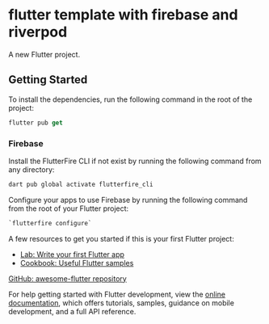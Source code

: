 # flutter template with firebase and riverpod

A new Flutter project.

## Getting Started

To install the dependencies, run the following command in the root of the project:
````dart 
flutter pub get
````
### Firebase

Install the FlutterFire CLI if not exist by running the following command from any directory:

````dart 
dart pub global activate flutterfire_cli
````

Configure your apps to use Firebase by running the following command from the root of your Flutter project:
````dart 
`flutterfire configure`
````
A few resources to get you started if this is your first Flutter project:

-   [Lab: Write your first Flutter app](https://docs.flutter.dev/get-started/codelab)
-   [Cookbook: Useful Flutter samples](https://docs.flutter.dev/cookbook)

[GitHub: awesome-flutter repository ](https://github.com/Solido/awesome-flutter)

For help getting started with Flutter development, view the
[online documentation](https://docs.flutter.dev/), which offers tutorials,
samples, guidance on mobile development, and a full API reference.

```

```
